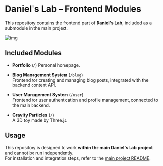 # Daniel's Lab – Frontend Modules

This repository contains the frontend part of **Daniel's Lab**, included as a submodule in the main project.

![img](./public/Screenshot.jpg)

## Included Modules

- **Portfolio** (`/`)
  Personal homepage.

- **Blog Management System** (`/blog`)  
  Frontend for creating and managing blog posts, integrated with the backend content API.

- **User Management System** (`/user`)  
  Frontend for user authentication and profile management, connected to the main backend.

- **Gravity Particles** (`/`)  
  A 3D toy made by Three.js.

## Usage

This repository is designed to work **within the main Daniel's Lab project** and cannot be run independently.  
For installation and integration steps, refer to the [main project README](https://github.com/danielxfeng/daniels_lab/blob/main/README.md).
